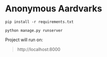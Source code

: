 # Anonymous Aardvarks

`pip install -r requirements.txt`

`python manage.py runserver`

Project will run on:

> http://localhost:8000
